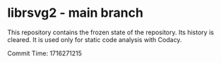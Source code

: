 # librsvg2 - main branch

This repository contains the frozen state of the repository.
Its history is cleared. It is used only for static code
analysis with Codacy.

Commit Time: 1716271215